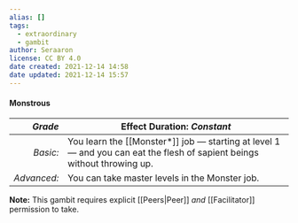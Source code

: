 ```yaml
---
alias: []
tags:
  - extraordinary
  - gambit
author: Seraaron
license: CC BY 4.0
date created: 2021-12-14 14:58
date updated: 2021-12-14 15:57
---
```


#### Monstrous

|   _Grade_ | Effect Duration: _Constant_                                                                                                                    |
| ----------: | --------------------------------------------------------------------------------------------------------------------------- |
|    _Basic:_ | You learn the [[Monster*]] job — starting at level 1 — and you can eat the flesh of sapient beings without throwing up. |
| _Advanced:_ | You can take master levels in the Monster job.                                                                              |

**Note:** This gambit requires explicit [[Peers|Peer]] _and_ [[Facilitator]] permission to take.
